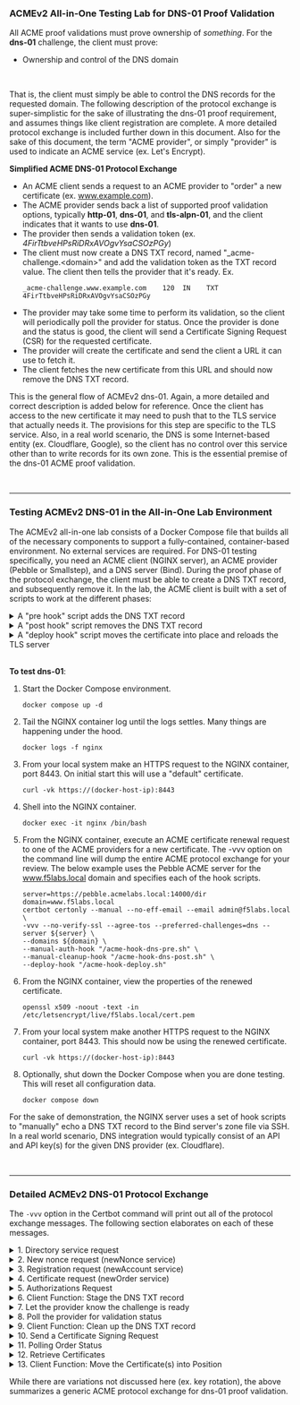 ### ACMEv2 All-in-One Testing Lab for DNS-01 Proof Validation
All ACME proof validations must prove ownership of *something*. For the **dns-01** challenge, the client must prove:

- Ownership and control of the DNS domain

<br />

That is, the client must simply be able to control the DNS records for the requested domain. The following description of the protocol exchange is super-simplistic for the sake of illustrating the dns-01 proof requirement, and assumes things like client registration are complete. A more detailed protocol exchange is included further down in this document. Also for the sake of this document, the term "ACME provider", or simply "provider" is used to indicate an ACME service (ex. Let's Encrypt).

**Simplified ACME DNS-01 Protocol Exchange**
- An ACME client sends a request to an ACME provider to "order" a new certificate (ex. www.example.com).
- The ACME provider sends back a list of supported proof validation options, typically **http-01**, **dns-01**, and **tls-alpn-01**, and the client indicates that it wants to use **dns-01**.
- The provider then sends a validation token (ex. _4FirTtbveHPsRiDRxAVOgvYsaCSOzPGy_)
- The client must now create a DNS TXT record, named "_acme-challenge.\<domain\>" and add the validation token as the TXT record value. The client then tells the provider that it's ready. Ex.
  ```
  _acme-challenge.www.example.com    120  IN    TXT    4FirTtbveHPsRiDRxAVOgvYsaCSOzPGy
  ```
- The provider may take some time to perform its validation, so the client will periodically poll the provider for status. Once the provider is done and the status is good, the client will send a Certificate Signing Request (CSR) for the requested certificate.
- The provider will create the certificate and send the client a URL it can use to fetch it.
- The client fetches the new certificate from this URL and should now remove the DNS TXT record.

This is the general flow of ACMEv2 dns-01. Again, a more detailed and correct description is added below for reference. Once the client has access to the new certificate it may need to push that to the TLS service that actually needs it. The provisions for this step are specific to the TLS service. Also, in a real world scenario, the DNS is some Internet-based entity (ex. Cloudflare, Google), so the client has no control over this service other than to write records for its own zone. This is the essential premise of the dns-01 ACME proof validation.

<br />

-----

### Testing ACMEv2 DNS-01 in the All-in-One Lab Environment
The ACMEv2 all-in-one lab consists of a Docker Compose file that builds all of the necessary components to support a fully-contained, container-based environment. No external services are required. For DNS-01 testing specifically, you need an ACME client (NGINX server), an ACME provider (Pebble or Smallstep), and a DNS server (Bind). During the proof phase of the protocol exchange, the client must be able to create a DNS TXT record, and subsequently remove it. In the lab, the ACME client is built with a set of scripts to work at the different phases:

<details>
  <summary>A "pre hook" script adds the DNS TXT record</summary>
  The CERTBOT_DOMAIN and CERTBOT_VALIDATION values are generated by the Certbot client and passed automatically to the hook script. These are the requested domain (ex. www.example.com) and the validation token, respectively. As this is a very simple Bind installation, SSH is used to echo the DNS TXT record to the zone file and then reload the zone.

  ```shell
  #!/bin/bash

  ## Only the top-level name of the domain is needed in the zone file
  domaintl=$(echo $CERTBOT_DOMAIN | sed 's/.f5labs.local//')

  ## SSH echo the DNS TXT entry to the zone file
  sshpass -p 'bob' ssh -o StrictHostKeyChecking=no bob@10.10.0.53 "echo \"_acme-challenge.${domaintl}  120 IN  TXT   ${CERTBOT_VALIDATION}\" >> /var/lib/bind/db.f5labs.local && rndc reload"

  ## Pause for 5 seconds
  sleep 5
  ```
</details>
<details>
  <summary>A "post hook" script removes the DNS TXT record</summary>
  The post hook script is used to simply remove the DNS TXT record from the zone file after the proof validation is complete.
  
  ```shell
  #!/bin/bash

  ## SSH clean up the ephemeral zone entry
  sshpass -p 'bob' ssh -o StrictHostKeyChecking=no bob@10.10.0.53 'sed -i '/^_acme-challenge.*/d' /var/lib/bind/db.f5labs.local && rndc reload'
  ```
</details>
<details>
  <summary>A "deploy hook" script moves the certificate into place and reloads the TLS server</summary>
  The simple TLS configuration on the NGINX server defines a location for the certificate. This script moves the renewed certificate to that location and reloads NGINX.

  ```shell
  #!/bin/bash

  ## Move the renewed certificate to the correct location for the NGINX config.
  cp -f /etc/letsencrypt/live/${RENEWED_DOMAINS}/* /etc/letsencrypt/live/f5labs.local/

  ## Reload the NGINX config
  nginx -s reload
  ```
</details>

<br />

**To test dns-01**:

1. Start the Docker Compose environment.
   ```shell
   docker compose up -d
   ```
2. Tail the NGINX container log until the logs settles. Many things are happening under the hood.
   ```shell
   docker logs -f nginx
   ```
3. From your local system make an HTTPS request to the NGINX container, port 8443. On initial start this will use a "default" certificate.
   ```shell
   curl -vk https://(docker-host-ip):8443
   ```
4. Shell into the NGINX container.
   ```shell
   docker exec -it nginx /bin/bash
   ```
5. From the NGINX container, execute an ACME certificate renewal request to one of the ACME providers for a new certificate. The -vvv option on the command line will dump the entire ACME protocol exchange for your review. The below example uses the Pebble ACME server for the www.f5labs.local domain and specifies each of the hook scripts.
   ```shell
   server=https://pebble.acmelabs.local:14000/dir
   domain=www.f5labs.local
   certbot certonly --manual --no-eff-email --email admin@f5labs.local \
   -vvv --no-verify-ssl --agree-tos --preferred-challenges=dns --server ${server} \
   --domains ${domain} \
   --manual-auth-hook "/acme-hook-dns-pre.sh" \
   --manual-cleanup-hook "/acme-hook-dns-post.sh" \
   --deploy-hook "/acme-hook-deploy.sh"
   ```
6. From the NGINX container, view the properties of the renewed certificate.
   ```shell
   openssl x509 -noout -text -in /etc/letsencrypt/live/f5labs.local/cert.pem
   ```
7. From your local system make another HTTPS request to the NGINX container, port 8443. This should now be using the renewed certificate.
   ```shell
   curl -vk https://(docker-host-ip):8443
   ```
8. Optionally, shut down the Docker Compose when you are done testing. This will reset all configuration data.
   ```shell
   docker compose down
   ```

For the sake of demonstration, the NGINX server uses a set of hook scripts to "manually" echo a DNS TXT record to the Bind server's zone file via SSH. In a real world scenario, DNS integration would typically consist of an API and API key(s) for the given DNS provider (ex. Cloudflare).


<br />

-----
### Detailed ACMEv2 DNS-01 Protocol Exchange

The ```-vvv``` option in the Certbot command will print out all of the protocol exchange messages. The following section elaborates on each of these messages.

<details>
  <summary>1. Directory service request</summary>
  <br />
  This is the only URL that is required to be known in advance, as the response will list the URLs for the other services. Within the directory listing there should minimally be resources for "NewAccount" (registration), "newNonce" (getting a new nonce), and "newOrder" (requesting certificate(s)). Optionally there may also be "revokeCert" (revoke an issued certificate) and "keyChange" (rotate registration key) services.
  <br />
  
  ```
  GET https://pebble.acmelabs.local:14000/dir
  -------------------------------------------
  HTTP 200
  Cache-Control: public, max-age=0, no-cache
  Content-Type: application/json; charset=utf-8
  {
     "keyChange": "https://pebble.acmelabs.local:14000/rollover-account-key",
     "meta": {
        "externalAccountRequired": false,
        "termsOfService": "data:text/plain,Do%20what%20thou%20wilt"
     },
     "newAccount": "https://pebble.acmelabs.local:14000/sign-me-up",
     "newNonce": "https://pebble.acmelabs.local:14000/nonce-plz",
     "newOrder": "https://pebble.acmelabs.local:14000/order-plz",
     "revokeCert": "https://pebble.acmelabs.local:14000/revoke-cert"
  }
  ```
</details>
<details>
  <summary>2. New nonce request (newNonce service)</summary>
  <br />
  All subsequent requests must contain a Nonce value to protect against replay attacks. To get the initial nonce the client makes a HEAD request to the "newNonce" service URL, which is then returned in a "Replay-Nonce" header.
  <br />
  
  ```
  HEAD https://pebble.acmelabs.local:14000/nonce-plz
  -------------------------------------------
  HTTP 200
  Cache-Control: public, max-age=0, no-cache
  Link: <https://pebble.acmelabs.local:14000/dir>;rel="index"
  Replay-Nonce: by-pX5V5rET91YIwd0qzJw
  ```
</details>
<details>
  <summary>3. Registration request (newAccount service)</summary>
  <br />
  Assuming the client has not yet registered with the ACME provider, it needs to first make a POST request to the "newAccount" service. The content of the request payload includes a "payload" block containing the "contact" email address and agreement to the provider's terms-of-service, a "protected" block that contains the previous nonce, service URL, and JSON web key attributes (algorithm, key type, modulus[n], and exponent[e]), and a "signature" block that is a digital signature using the client's private key. Note that in this and all following requests, the "protected" and "payload" blocks are base64-encoded. These are shown decoded here to better understand the protocol exchange. Also note that the provider should return a new nonce value in each response, which the client should use in the subsequent request.
  <br />
  
  ```
  POST https://pebble.acmelabs.local:14000/sign-me-up
  {
    "protected": {
        "alg": "RS256", 
        "jwk": {
           "n": "yNZZe54dnQk_KggAbe-txbibe-...", 
           "e": "AQAB", 
           "kty": "RSA"
        }, 
        "nonce": "by-pX5V5rET91YIwd0qzJw", 
        "url": "https://pebble.acmelabs.local:14000/sign-me-up"
     },
    "signature": "...",
    "payload": {
        "contact": [
           "mailto:admin@f5labs.local"
        ],
        "termsOfServiceAgreed": true
     }
  }
  -------------------------------------------
  HTTP 201
  Cache-Control: public, max-age=0, no-cache
  Content-Type: application/json; charset=utf-8
  Link: <https://pebble.acmelabs.local:14000/dir>;rel="index"
  Location: https://pebble.acmelabs.local:14000/my-account/1
  Replay-Nonce: VHJYFJtDzXaxnu2Ohm4O7w
  {
     "status": "valid",
     "contact": [
        "mailto:admin@f5labs.local"
     ],
     "orders": "https://pebble.acmelabs.local:14000/list-orderz/1",
     "key": {
        "kty": "RSA",
        "n": "yNZZe54dnQk_KggAbe-txbibe-...",
        "e": "AQAB"
     }
  }
  ```
</details>
<details>
  <summary>4. Certificate request (newOrder service)</summary>
  <br />
  The client is now request to request a new certificate. To do that it makes a POST request to the "newOrder" service URL, and in that request it supplies a similar (base64-encoded) "protected" block, a (base64-encoded) "payload" block that contains an "identifiers" array of domain names (the certificate domains requested), and "signature" block. The provider will return two important URLs:
  <br />
  
  - authorizations: an array listing the URL(s) to query to get challenge information
  - finalize: the URL that will be used once the challenges are successful
  
  ```
  POST https://pebble.acmelabs.local:14000/order-plz
  {
  "protected": {
      "alg": "RS256", 
      "kid": "https://pebble.acmelabs.local:14000/my-account/1", 
      "nonce": "VHJYFJtDzXaxnu2Ohm4O7w", 
      "url": "https://pebble.acmelabs.local:14000/order-plz"
   },
  "signature": "...",
  "payload": {
      "identifiers": [
         {
            "type": "dns",
            "value": "www.f5labs.local"
         }
      ]
   }
}
-------------------------------------------
HTTP 201
Cache-Control: public, max-age=0, no-cache
Content-Type: application/json; charset=utf-8
Link: <https://pebble.acmelabs.local:14000/dir>;rel="index"
Location: https://pebble.acmelabs.local:14000/my-order/g18GvKI-u7f4XaM8GsawoZbx0D1wZrNqNO0zBgnbAfs
Replay-Nonce: cKc9heXQdLmojUINiJOMoA
{
   "status": "pending",
   "expires": "2024-06-28T21:07:14Z",
   "identifiers": [
      {
         "type": "dns",
         "value": "www.f5labs.local"
      }
   ],
   "finalize": "https://pebble.acmelabs.local:14000/finalize-order/g18GvKI-u7f4XaM8GsawoZbx0D1wZrNqNO0zBgnbAfs",
   "authorizations": [
      "https://pebble.acmelabs.local:14000/authZ/ttC1OkA8mAP9KgXMVjSK3CgdIGv-NWTuIQpw5P2AWYQ"
   ]
}
  ```
</details>
<details>
  <summary>5. Authorizations Request</summary>
  <br />
  The client sends its request with "protected" block, an empty "payload" block, and the "signature" block. The authorizations request should return an array of "challenges" - the set of proof validation functions (ex. http-01, dns-01, tls-alpn-01) and corresponding ephemeral validation tokens. 
  <br />
  
  ```
  POST https://pebble.acmelabs.local:14000/authZ/ttC1OkA8mAP9KgXMVjSK3CgdIGv-NWTuIQpw5P2AWYQ
  {
    "protected": {
        "alg": "RS256", 
        "kid": "https://pebble.acmelabs.local:14000/my-account/1", 
        "nonce": "cKc9heXQdLmojUINiJOMoA", 
        "url": "https://pebble.acmelabs.local:14000/authZ/ttC1OkA8mAP9KgXMVjSK3CgdIGv-NWTuIQpw5P2AWYQ"
     },
    "signature": "...",
    "payload": ""
  }
  -------------------------------------------
  HTTP 200
  Cache-Control: public, max-age=0, no-cache
  Content-Type: application/json; charset=utf-8
  Link: <https://pebble.acmelabs.local:14000/dir>;rel="index"
  Replay-Nonce: 3kVnFRJYPyLZnLEAilf8AA
  {
     "status": "pending",
     "identifier": {
        "type": "dns",
        "value": "www.f5labs.local"
     },
     "challenges": [
        {
           "type": "http-01",
           "url": "https://pebble.acmelabs.local:14000/chalZ/cHHW1Ao2mu_ckCcwB6cSFlLxdpPMl4ZW2KGgfvroBRc",
           "token": "4GDRx8S77JRXFFM4KikAEWeSc1R5AaELV4OzXWxap24",
           "status": "pending"
        },
        {
           "type": "dns-01",
           "url": "https://pebble.acmelabs.local:14000/chalZ/VQM9vxUsiakiKOo6R1wQg4_zS9-UJqMAnf4MPGiuNDU",
           "token": "iBNF15sfcOKMa0i1SNVVJFGBya85VFLLxO15X1aXFKg",
           "status": "pending"
        },
        {
           "type": "tls-alpn-01",
           "url": "https://pebble.acmelabs.local:14000/chalZ/yhS1mUTHinVjQsb_rXVlj1aDLXrfCm5r0bnRfApIT9U",
           "token": "Uuoyh7pIMyEEEO-KBFLdcDmeZrsdjbJhJ8DA0HIJOLM",
           "status": "pending"
        }
     ],
     "expires": "2024-06-27T22:07:14Z"
  }
  ```
</details>
<details>
  <summary>6. Client Function: Stage the DNS TXT record</summary>
  <br />
  The implementation of this step is dependent on both the client's capabilities and the target DNS resource. For public DNS like Cloudflare, this is usually handled with an API and API key(s). The goal is to insert a DNS TXT record for this domain (zone). Proof validation is established by virtue of the fact that the client only owns/manages DNS records for this resource in a public DNS service. For the sake of completeness, however, the lab's DNS "pre hook" script is included here. It simply executes Bash commands through an SSH connection to echo the DNS record into the zone file. In this specific instance, the validation value is "iBNF15sfcOKMa0i1SNVVJFGBya85VFLLxO15X1aXFKg", the dns-01 token value from the authorizations response.
  <br />
  
  ```shell
  #!/bin/bash

  ## Only the top-level name of the domain is needed in the zone file
  domaintl=$(echo $CERTBOT_DOMAIN | sed 's/.f5labs.local//')

  ## SSH echo the DNS TXT entry to the zone file
  sshpass -p 'bob' ssh -o StrictHostKeyChecking=no bob@10.10.0.53 "echo \"_acme-challenge.${domaintl}  120 IN  TXT   ${CERTBOT_VALIDATION}\" >> /var/lib/bind/db.f5labs.local && rndc reload"

  ## Pause for 5 seconds
  sleep 5
  ```
</details>
<details>
  <summary>7. Let the provider know the challenge is ready</summary>
  <br />
  Notice also the "url" value in the dns-01 block of the authorizations response. This URL is how the client will indicate its preference to use dns-01 proof validation. The client needs to make a POST request to this URL, pass in "protected" block, empty "payload" block, and the "signature" block. The provider will return the same dns-01 authorizations block with a "pending" status, indicating it will commence validation.
  <br />
  
  ```
  POST https://pebble.acmelabs.local:14000/chalZ/VQM9vxUsiakiKOo6R1wQg4_zS9-UJqMAnf4MPGiuNDU
  {
    "protected": {
        "alg": "RS256", 
        "kid": "https://pebble.acmelabs.local:14000/my-account/1", 
        "nonce": "3kVnFRJYPyLZnLEAilf8AA", 
        "url": "https://pebble.acmelabs.local:14000/chalZ/VQM9vxUsiakiKOo6R1wQg4_zS9-UJqMAnf4MPGiuNDU"
     },
    "signature": "...",
    "payload": "{}"
  }
  -------------------------------------------
  HTTP 200
  Cache-Control: public, max-age=0, no-cache
  Content-Type: application/json; charset=utf-8
  Link: <https://pebble.acmelabs.local:14000/dir>;rel="index", <https://pebble.acmelabs.local:14000/authZ/ttC1OkA8mAP9KgXMVjSK3CgdIGv-NWTuIQpw5P2AWYQ>;rel="up"
  Replay-Nonce: ve5MPLzO1b1JrZ_xtH7Y_g
  {
     "type": "dns-01",
     "url": "https://pebble.acmelabs.local:14000/chalZ/VQM9vxUsiakiKOo6R1wQg4_zS9-UJqMAnf4MPGiuNDU",
     "token": "iBNF15sfcOKMa0i1SNVVJFGBya85VFLLxO15X1aXFKg",
     "status": "pending"
  }
  ```
</details>
<details>
  <summary>8. Poll the provider for validation status</summary>
  <br />
  A busy ACME provider may take some time to get to this validation, so the client should continue to poll the provider for status. To do that it makes a POST request to the same authorizations URL, passing in "protected" block, empty "payload" block, and the "signature" block. Once the provider has had a chance to validate the challenge (query the DNS TXT record) it will return a response to the client's poll indicating a "valid" status.
  <br />
  
  ```
  POST https://pebble.acmelabs.local:14000/authZ/ttC1OkA8mAP9KgXMVjSK3CgdIGv-NWTuIQpw5P2AWYQ
  {
    "protected": {
        "alg": "RS256", 
        "kid": "https://pebble.acmelabs.local:14000/my-account/1", 
        "nonce": "ve5MPLzO1b1JrZ_xtH7Y_g", 
        "url": "https://pebble.acmelabs.local:14000/authZ/ttC1OkA8mAP9KgXMVjSK3CgdIGv-NWTuIQpw5P2AWYQ"
     },
    "signature": "...",
    "payload": ""
  }
  -------------------------------------------
  HTTP 200
  Cache-Control: public, max-age=0, no-cache
  Content-Type: application/json; charset=utf-8
  Link: <https://pebble.acmelabs.local:14000/dir>;rel="index"
  Replay-Nonce: pTzDsi6NbEs00NaH54jCSQ
  {
     "status": "valid",
     "identifier": {
        "type": "dns",
        "value": "www.f5labs.local"
     },
     "challenges": [
        {
           "type": "dns-01",
           "url": "https://pebble.acmelabs.local:14000/chalZ/VQM9vxUsiakiKOo6R1wQg4_zS9-UJqMAnf4MPGiuNDU",
           "token": "iBNF15sfcOKMa0i1SNVVJFGBya85VFLLxO15X1aXFKg",
           "status": "valid",
           "validated": "2024-06-27T21:07:20Z"
        }
     ],
     "expires": "2024-06-27T22:07:20Z"
  }
  ```
</details>
<details>
  <summary>9. Client Function: Clean up the DNS TXT record</summary>
  <br />
  The implementation of this step is dependent on both the client's capabilities and the target DNS resource. For public DNS like Cloudflare, this is usually handled with an API and API key(s). The goal is simply to remove the previous DNS TXT record for this domain (zone). For the sake of completeness, however, the lab's DNS "post hook" script is included here. It simply executes Bash commands through an SSH connection to remove the DNS record from the zone file.
  <br />
  
  ```
  #!/bin/bash

  ## SSH clean up the ephemeral zone entry
  sshpass -p 'bob' ssh -o StrictHostKeyChecking=no bob@10.10.0.53 'sed -i '/^_acme-challenge.*/d' /var/lib/bind/db.f5labs.local && rndc reload'
  ```
</details>
<details>
  <summary>10. Send a Certificate Signing Request</summary>
  <br />
  As previously noted, the "finalize" URL that came from the newOrder request is to be used once the proof validation is successful. The client needs to make a POST request this URL, sending the "protected" block, a "payload" block containing the certificate signing request (CSR), and the "signature" block. At this point that provider may return one of two things:
  <br />

  - A status of "processing" in which case the client needs to "poll" the order URL in the response "Location" header
  - A status of "valid" in which case it also provides a URL to fetch the new certificate

In the below we show the former "pending" state.
  
  ```
  POST https://pebble.acmelabs.local:14000/finalize-order/g18GvKI-u7f4XaM8GsawoZbx0D1wZrNqNO0zBgnbAfs
  {
    "protected": {
        "alg": "RS256", 
        "kid": "https://pebble.acmelabs.local:14000/my-account/1", 
        "nonce": "pTzDsi6NbEs00NaH54jCSQ", 
        "url": "https://pebble.acmelabs.local:14000/finalize-order/g18GvKI-u7f4XaM8GsawoZbx0D1wZrNqNO0zBgnbAfs"
     },
    "signature": "...",
    "payload": {
        "csr": "MIHpMIGQAgEA..."
     }
  }
  -------------------------------------------
  HTTP 200
  Cache-Control: public, max-age=0, no-cache
  Content-Type: application/json; charset=utf-8
  Link: <https://pebble.acmelabs.local:14000/dir>;rel="index"
  Location: https://pebble.acmelabs.local:14000/my-order/g18GvKI-u7f4XaM8GsawoZbx0D1wZrNqNO0zBgnbAfs
  Replay-Nonce: Kudlh1GjiYtcD5GhUw2C9Q
  {
     "status": "processing",
     "expires": "2024-06-28T21:07:14Z",
     "identifiers": [
        {
           "type": "dns",
           "value": "www.f5labs.local"
        }
     ],
     "finalize": "https://pebble.acmelabs.local:14000/finalize-order/g18GvKI-u7f4XaM8GsawoZbx0D1wZrNqNO0zBgnbAfs",
     "authorizations": [
        "https://pebble.acmelabs.local:14000/authZ/ttC1OkA8mAP9KgXMVjSK3CgdIGv-NWTuIQpw5P2AWYQ"
     ]
  }
  ```
</details>
<details>
  <summary>11. Polling Order Status</summary>
  <br />
  Assuming the status value is "processing" from the finalize-order request and no certificate URL has been returned, the client will continue to poll the for the order status, eventually getting back a status of "valid" and a certificate URL:
  <br />
  
  ```
  POST https://pebble.acmelabs.local:14000/my-order/g18GvKI-u7f4XaM8GsawoZbx0D1wZrNqNO0zBgnbAfs
  {
    "protected": {
        "alg": "RS256", 
        "kid": "https://pebble.acmelabs.local:14000/my-account/1", 
        "nonce": "Kudlh1GjiYtcD5GhUw2C9Q", 
        "url": "https://pebble.acmelabs.local:14000/my-order/g18GvKI-u7f4XaM8GsawoZbx0D1wZrNqNO0zBgnbAfs"
     },
    "signature": "...",
    "payload": ""
  }
  -------------------------------------------
  HTTP 200
  Cache-Control: public, max-age=0, no-cache
  Content-Type: application/json; charset=utf-8
  Link: <https://pebble.acmelabs.local:14000/dir>;rel="index"
  Replay-Nonce: RTV4jEVkRYzvW3hTKvF9gg
  {
     "status": "valid",
     "expires": "2024-06-28T21:07:14Z",
     "identifiers": [
        {
           "type": "dns",
           "value": "www.f5labs.local"
        }
     ],
     "finalize": "https://pebble.acmelabs.local:14000/finalize-order/g18GvKI-u7f4XaM8GsawoZbx0D1wZrNqNO0zBgnbAfs",
     "authorizations": [
        "https://pebble.acmelabs.local:14000/authZ/ttC1OkA8mAP9KgXMVjSK3CgdIGv-NWTuIQpw5P2AWYQ"
     ],
     "certificate": "https://pebble.acmelabs.local:14000/certZ/14866f1c6cce8a10"
  }
  ```
</details>
<details>
  <summary>12. Retrieve Certificates</summary>
  <br />
  Once the provider returns the certificate URL, it can use this URL to fetch the new certificate. The provider will usually send both the renewed certificate and its issuer. The certificate(s) will be in PEM format.
  <br />
  
  ```
  POST https://pebble.acmelabs.local:14000/certZ/14866f1c6cce8a10
  {
    "protected": {
        "alg": "RS256", 
        "kid": "https://pebble.acmelabs.local:14000/my-account/1", 
        "nonce": "RTV4jEVkRYzvW3hTKvF9gg", 
        "url": "https://pebble.acmelabs.local:14000/certZ/14866f1c6cce8a10"
     },
    "signature": "...",
    "payload": ""
  }
  
  HTTP 200
  Cache-Control: public, max-age=0, no-cache
  Content-Type: application/pem-certificate-chain; charset=utf-8
  Link: <https://pebble.acmelabs.local:14000/dir>;rel="index", <https://pebble.acmelabs.local:14000/certZ/14866f1c6cce8a10/alternate/1>;rel="alternate"
  Replay-Nonce: ITfrKlU1dwmpxr1LsYBShA
  Transfer-Encoding: chunked
  
  -----BEGIN CERTIFICATE-----
  MIICmDCCAYCgAwIBAgIIFIZvHGzOihAwDQYJKoZIhvcNAQELBQAwKDEmMCQGA1UE
  ...
  sPeTXGqMvazUTjs51UMjTkRFtFUJlGh8HoO86iFJbl5pJsma4OL69aeHtTk=
  -----END CERTIFICATE-----
  -----BEGIN CERTIFICATE-----
  MIIDUDCCAjigAwIBAgIIXn5x8Zi3Ds0wDQYJKoZIhvcNAQELBQAwIDEeMBwGA1UE
  ...
  nQn5+/5xCqTFELxCKRm8pJ9KmGC1lfahS6se+TUSU5FUn3CO
  -----END CERTIFICATE-----
  ```
</details>
<details>
  <summary>13. Client Function: Move the Certificate(s) into Position</summary>
  <br />
  Wherever the ACME client may be running, it now needs to move the new certificate(s) into position where the TLS server needs them. In the case of a server like NGINX, it also needs to reload the configuration data to update the certificates in memory. For the sake of completeness, this lab's Bash script is included that simply copies the renewed certificates into the location that NGINX is expecting, and then issues a config reload. This process is otherwise highly dependent on the TLS server.
  <br />
  
  ```
  #!/bin/bash

  ## Move the renewed certificate to the correct location for the NGINX config.
  cp -f /etc/letsencrypt/live/${RENEWED_DOMAINS}/* /etc/letsencrypt/live/f5labs.local/

  ## Reload the NGINX config
  nginx -s reload
  ```
</details>

While there are variations not discussed here (ex. key rotation), the above summarizes a generic ACME protocol exchange for dns-01 proof validation.





